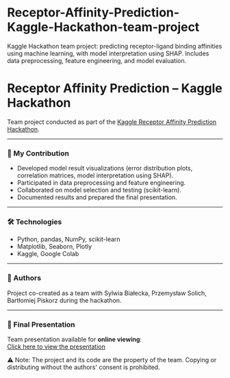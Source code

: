 # Receptor-Affinity-Prediction-Kaggle-Hackathon-team-project

Kaggle Hackathon team project: predicting receptor-ligand binding affinities using machine learning, with model interpretation using SHAP. Includes data preprocessing, feature engineering, and model evaluation.


# Receptor Affinity Prediction – Kaggle Hackathon

Team project conducted as part of the [Kaggle Receptor Affinity Prediction Hackathon](https://www.kaggle.com/competitions/receptor-affinity-prediction-hackathon).

---

### 📌 My Contribution
- Developed model result visualizations (error distribution plots, correlation matrices, model interpretation using SHAP).  
- Participated in data preprocessing and feature engineering.  
- Collaborated on model selection and testing (scikit-learn).  
- Documented results and prepared the final presentation.

---

### 🛠️ Technologies
- Python, pandas, NumPy, scikit-learn  
- Matplotlib, Seaborn, Plotly  
- Kaggle, Google Colab

---

### 👥 Authors
Project co-created as a team with Sylwia Białecka, Przemysław Solich, Bartłomiej Piskorz during the hackathon.

---

### 📂 Final Presentation
Team presentation available for **online viewing**:  
[Click here to view the presentation](https://docs.google.com/presentation/d/1jt7GbmdeuZoEze4hqkJGgNT4b8tSPsd_/edit?usp=drive_link&ouid=115449660162134839913&rtpof=true&sd=true)

⚠️ Note: The project and its code are the property of the team. Copying or distributing without the authors' consent is prohibited.
